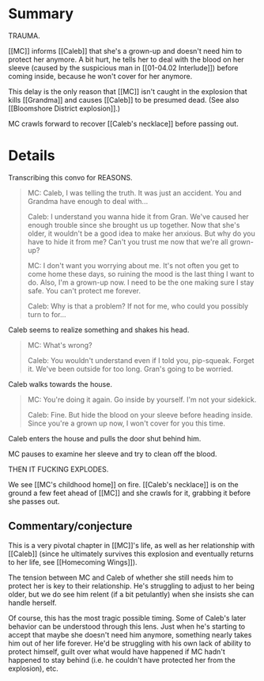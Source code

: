 # Summary

TRAUMA.

[[MC]] informs [[Caleb]] that she's a grown-up and doesn't need him to protect her anymore. A bit hurt, he tells her to deal with the blood on her sleeve (caused by the suspicious man in [[01-04.02 Interlude]]) before coming inside, because he won't cover for her anymore.

This delay is the only reason that [[MC]] isn't caught in the explosion that kills [[Grandma]] and causes [[Caleb]] to be presumed dead. (See also [[Bloomshore District explosion]].)

MC crawls forward to recover [[Caleb's necklace]] before passing out.

# Details
Transcribing this convo for REASONS.

> MC: Caleb, I was telling the truth. It was just an accident. You and Grandma have enough to deal with...
> 
> Caleb: I understand you wanna hide it from Gran. We've caused her enough trouble since she brought us up together. Now that she's older, it wouldn't be a good idea to make her anxious. But why do you have to hide it from me? Can't you trust me now that we're all grown-up?
> 
> MC: I don't want you worrying about me. It's not often you get to come home these days, so ruining the mood is the last thing I want to do. Also, I'm a grown-up now. I need to be the one making sure I stay safe. You can't protect me forever.
> 
> Caleb: Why is that a problem? If not for me, who could you possibly turn to for...

Caleb seems to realize something and shakes his head.

> MC: What's wrong?
> 
> Caleb: You wouldn't understand even if I told you, pip-squeak. Forget it. We've been outside for too long. Gran's going to be worried.

Caleb walks towards the house.

> MC: You're doing it again. Go inside by yourself. I'm not your sidekick.
> 
> Caleb: Fine. But hide the blood on your sleeve before heading inside. Since you're a grown up now, I won't cover for you this time.

Caleb enters the house and pulls the door shut behind him.

MC pauses to examine her sleeve and try to clean off the blood.

THEN IT FUCKING EXPLODES.

We see [[MC's childhood home]] on fire. [[Caleb's necklace]] is on the ground a few feet ahead of [[MC]] and she crawls for it, grabbing it before she passes out.

## Commentary/conjecture
This is a very pivotal chapter in [[MC]]'s life, as well as her relationship with [[Caleb]] (since he ultimately survives this explosion and eventually returns to her life, see [[Homecoming Wings]]).

The tension between MC and Caleb of whether she still needs him to protect her is key to their relationship. He's struggling to adjust to her being older, but we do see him relent (if a bit petulantly) when she insists she can handle herself.

Of course, this has the most tragic possible timing. Some of Caleb's later behavior can be understood through this lens. Just when he's starting to accept that maybe she doesn't need him anymore, something nearly takes him out of her life forever. He'd be struggling with his own lack of ability to protect himself, guilt over what would have happened if MC hadn't happened to stay behind (i.e. he couldn't have protected her from the explosion), etc.

